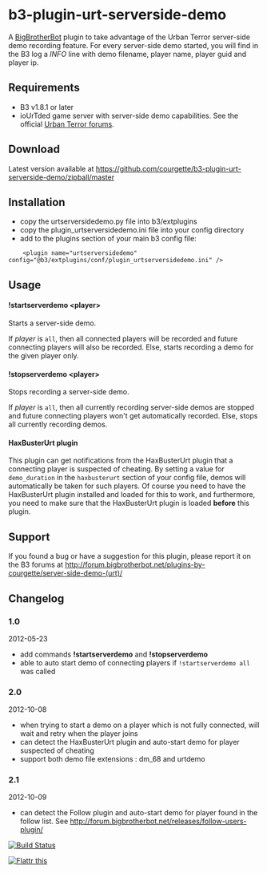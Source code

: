 b3-plugin-urt-serverside-demo
=============================

A [BigBrotherBot][B3] plugin to take advantage of the Urban Terror server-side demo recording feature.
For every server-side demo started, you will find in the B3 log a _INFO_ line with demo filename, player name, player guid and player ip.


Requirements
------------

* B3 v1.8.1 or later
* ioUrTded game server with server-side demo capabilities. See the official [Urban Terror forums][1].


Download
--------

Latest version available at https://github.com/courgette/b3-plugin-urt-serverside-demo/zipball/master


Installation
------------

* copy the urtserversidedemo.py file into b3/extplugins
* copy the plugin_urtserversidedemo.ini file into your config directory
* add to the plugins section of your main b3 config file:
```
    <plugin name="urtserversidedemo" config="@b3/extplugins/conf/plugin_urtserversidedemo.ini" />
```

Usage
-----

#### !startserverdemo \<player\>

Starts a server-side demo.

If _player_ is `all`, then all connected players will be recorded and future connecting players will also be recorded.
Else, starts recording a demo for the given player only.



#### !stopserverdemo \<player\>

Stops recording a server-side demo.

If _player_ is `all`, then all currently recording server-side demos are stopped and future connecting players won't get automatically recorded.
Else, stops all currently recording demos.


#### HaxBusterUrt plugin

This plugin can get notifications from the HaxBusterUrt plugin that a connecting player is suspected of cheating. By
setting a value for `demo_duration` in the `haxbusterurt` section of your config file, demos will automatically be taken for
such players.
Of course you need to have the HaxBusterUrt plugin installed and loaded for this to work, and furthermore, you need to
make sure that the HaxBusterUrt plugin is loaded **before** this plugin.


Support
-------

If you found a bug or have a suggestion for this plugin, please report it on the B3 forums at http://forum.bigbrotherbot.net/plugins-by-courgette/server-side-demo-(urt)/



Changelog
---------

### 1.0
2012-05-23
* add commands __!startserverdemo__ and __!stopserverdemo__
* able to auto start demo of connecting players if `!startserverdemo all` was called

### 2.0
2012-10-08
* when trying to start a demo on a player which is not fully connected, will wait and retry when the player joins
* can detect the HaxBusterUrt plugin and auto-start demo for player suspected of cheating
* support both demo file extensions : dm_68 and urtdemo

### 2.1
2012-10-09
* can detect the Follow plugin and auto-start demo for player found in the follow list. See http://forum.bigbrotherbot.net/releases/follow-users-plugin/


[B3]: http://www.bigbrotherbot.net/ "BigBrotherBot (B3)"
[1]: http://www.urbanterror.info/forums/topic/28657-server-side-demo-recording/ "Urban Terror forums"


[![Build Status](https://secure.travis-ci.org/courgette/b3-plugin-urt-serverside-demo.png?branch=master)](http://travis-ci.org/courgette/b3-plugin-urt-serverside-demo)

[![Flattr this](http://api.flattr.com/button/flattr-badge-large.png "Flattr this")](https://flattr.com/submit/auto?user_id=tomdesinto&url=https://github.com/courgette/b3-plugin-urt-serverside-demo&title=b3-plugin-urt-serverside-demo&language=en&tags=github,BigBrotherBot&category=software)
